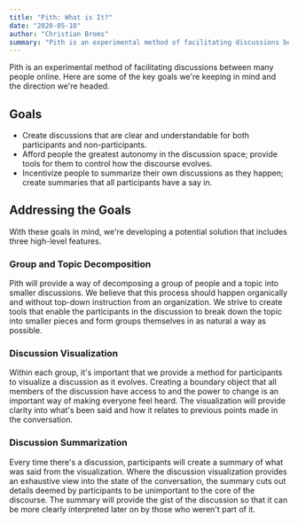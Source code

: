 ```yaml
---
title: "Pith: What is It?"
date: "2020-05-18"
author: "Christian Broms" 
summary: "Pith is an experimental method of facilitating discussions between many people online. Here are some of the key goals we're keeping in mind and the direction we're headed..."
---
```


Pith is an experimental method of facilitating discussions between many people online. Here are some of the key goals we're keeping in mind and the direction we're headed. 

## Goals 

- Create discussions that are clear and understandable for both participants and non-participants. 
- Afford people the greatest autonomy in the discussion space; provide tools for them to control how the discourse evolves.
- Incentivize people to summarize their own discussions as they happen; create summaries that all participants have a say in. 

## Addressing the Goals  

With these goals in mind, we're developing a potential solution that includes three high-level features. 

### Group and Topic Decomposition 

Pith will provide a way of decomposing a group of people and a topic into smaller discussions. We believe that this process should happen organically and without top-down instruction from an organization. We strive to create tools that enable the participants in the discussion to break down the topic into smaller pieces and form groups themselves in as natural a way as  possible. 

### Discussion Visualization

Within each group, it's important that we provide a method for participants to visualize a discussion as it evolves. Creating a boundary object that all members of the discussion have access to and the power to change is an important way of making everyone feel heard. The visualization will provide clarity into what's been said and how it relates to previous points made in the conversation. 

### Discussion Summarization 

Every time there's a discussion, participants will create a summary of what was said from the visualization. Where the discussion visualization provides an exhaustive view into the state of the conversation, the summary cuts out details deemed by participants to be unimportant to the core of the discourse. The summary will provide the gist of the discussion so that it can be more clearly interpreted later on by those who weren't part of it. 

